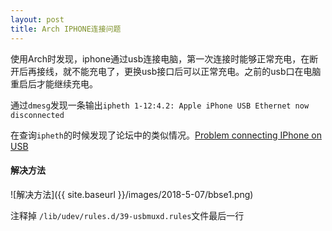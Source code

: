 ```yaml
---
layout: post
title: Arch IPHONE连接问题
---
```


使用Arch时发现，iphone通过usb连接电脑，第一次连接时能够正常充电，在断开后再接线，就不能充电了，更换usb接口后可以正常充电。之前的usb口在电脑重启后才能继续充电。

通过`dmesg`发现一条输出`ipheth 1-12:4.2: Apple iPhone USB Ethernet now disconnected`

在查询`ipheth`的时候发现了论坛中的类似情况。[Problem connecting IPhone on USB](https://bbs.archlinux.org/viewtopic.php?id=229475)

#### 解决方法
![解决方法]({{ site.baseurl }}/images/2018-5-07/bbse1.png)

注释掉 `/lib/udev/rules.d/39-usbmuxd.rules`文件最后一行